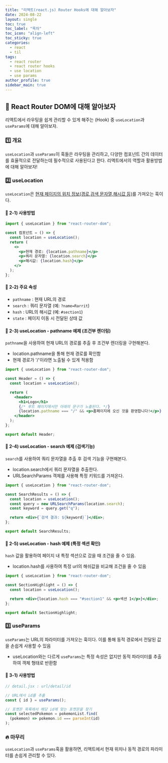 ```yaml
---
title: "리액트(react.js) Router Hooks에 대해 알아보자"
date: 2024-08-22
layout: single
toc: true
toc_label: "목차"
toc_icon: "align-left"
toc_sticky: true
categories:
  - react
  - til
tags:
  - react router
  - react router hooks
  - use location
  - use params
author_profile: true
sidebar_main: true
---
```


## :ledger: React Router DOM에 대해 알아보자

리액트에서 라우팅을 쉽게 관리할 수 있게 해주는 (Hook) 중 `useLocation`과 `useParams`에 대해 알아보자.

### :one: 개요

`useLocation`과 `useParams`이 훅들은 라우팅을 관리하고, 다양한 컴포넌트 간의 데이터를 효율적으로 전달하는데 필수적으로 사용된다고 한다. 리액트에서의 역할과 활용방법에 대해 알아보자!<br/>

### :two: useLocation

`useLocation`은 <u>현재 페이지의 위치 정보(경로,검색 문자열,해시값 등)</u>를 가져오는 훅이다.

#### :pushpin: 2-1) 사용방법

```jsx
import { useLocation } from "react-router-dom";

const 컴포넌트 = () => {
  const location = useLocation();
  return (
    <>
      <p>현재 경로: {location.pathname}</p>
      <p>쿼리 문자열: {location.search}</p>
      <p>해시값: {location.hash}</p>
    </>
  );
};
```

#### :pushpin: 2-2) 주요 속성

- `pathname` : 현재 URL의 경로
- `search` : 쿼리 문자열 (예: `?name=Rarrit`)
- `hash` : URL의 해시값 (예: `#section1`)
- `state` : 페이지 이동 시 전달된 상태 값

#### :pushpin: 2-3) useLocation - pathname 예제 (조건부 렌더링)

`pathname`을 사용하여 현재 URL의 경로를 추출 후 조건부 렌더링을 구현해본다.

- location.pathname을 통해 현재 경로를 확인함
- 현재 경로가 '/'이라면 노출될 수 있게 적용함

```jsx
import { useLocation } from "react-router-dom";

const Header = () => {
  const location = useLocation();

  return (
    <header>
      <h1>Logo</h1>
      {/* 루트 페이지에서만 아래의 문구가 노출된다. */}
      {location.pathname === "/" && <p>홈페이지에 오신 것을 환영합니다!</p>}
    </header>
  );
};

export default Header;
```

#### :pushpin: 2-4) useLocation - search 예제 (검색기능)

`search`를 사용하여 쿼리 문자열을 추출 후 검색 기능을 구현해본다.

- location.search에서 쿼리 문자열을 추출한다.
- URLSearchParams 객체를 사용해 특정 키워드를 가져온다.

```jsx
import { useLocation } from "react-router-dom";

const SearchResults = () => {
  const location = useLocation();
  const query = new URLSearchParams(location.search);
  const keyword = query.get("q");

  return <div>{`검색 결과: ${keyword}`}</div>;
};

export default SearchResults;
```

#### :pushpin: 2-5) useLocation - hash 예제 (특정 섹션 확인)

`hash` 값을 활용하여 페이지 내 특정 섹션으로 갔을 때 조건을 줄 수 있음.

- location.hash를 사용하여 특정 url의 해쉬값을 비교해 조건을 줄 수 있음

```jsx
import { useLocation } from "react-router-dom";

const SectionHighlight = () => {
  const location = useLocation();

  return <div>{location.hash === "#section1" && <p>섹션 1</p>}</div>;
};

export default SectionHighlight;
```

### :three: useParams

`useParams`는 URL의 파라미터를 가져오는 훅이다. 이를 통해 동적 경로에서 전달된 값을 손쉽게 사용할 수 있음

- useLocation와는 다르게 `useParams`는 특정 속성은 없지만 동적 파라미터를 추출하여 객체 형태로 반환함

#### :pushpin: 3-1) 사용방법

```jsx
// detail.jsx : url/detail/id

// URL에서 id를 추출
const { id } = useParams();

// 포켓몬 목록에서 해당 id에 맞는 포켓몬을 찾기
const selectedPokemon = pokemonList.find(
  (pokemon) => pokemon.id === parseInt(id)
);
```

### :fire: 마무리

`useLocation`과 `useParams`훅을 활용하면, 리액트에서 현재 위치나 동적 경로의 파라미터를 손쉽게 관리할 수 있다.
